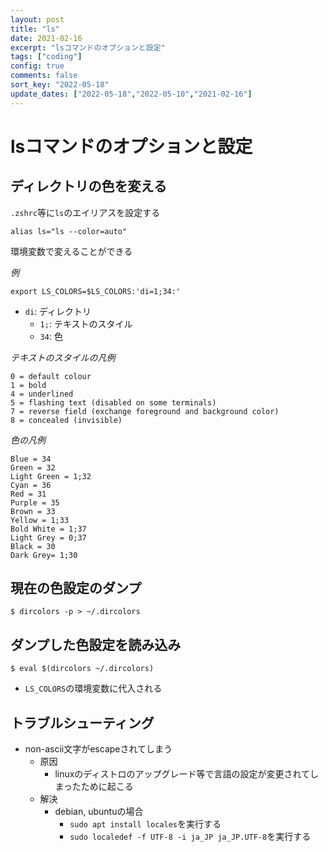 ```yaml
---
layout: post
title: "ls"
date: 2021-02-16
excerpt: "lsコマンドのオプションと設定"
tags: ["coding"]
config: true
comments: false
sort_key: "2022-05-18"
update_dates: ["2022-05-18","2022-05-10","2021-02-16"]
---
```


# lsコマンドのオプションと設定

## ディレクトリの色を変える

`.zshrc`等に`ls`のエイリアスを設定する
```shell
alias ls="ls --color=auto"
```


環境変数で変えることができる

*例*
```shell
export LS_COLORS=$LS_COLORS:'di=1;34:'
```
 - `di`: ディレクトリ
   - `1;`: テキストのスタイル
   - `34`: 色

*テキストのスタイルの凡例*
```
0 = default colour
1 = bold
4 = underlined
5 = flashing text (disabled on some terminals)
7 = reverse field (exchange foreground and background color)
8 = concealed (invisible)
```

*色の凡例*
```
Blue = 34
Green = 32
Light Green = 1;32
Cyan = 36
Red = 31
Purple = 35
Brown = 33
Yellow = 1;33
Bold White = 1;37
Light Grey = 0;37
Black = 30
Dark Grey= 1;30
```

## 現在の色設定のダンプ

```console
$ dircolors -p > ~/.dircolors
```

## ダンプした色設定を読み込み

```console
$ eval $(dircolors ~/.dircolors)
```
 - `LS_COLORS`の環境変数に代入される

## トラブルシューティング
 - non-ascii文字がescapeされてしまう
   - 原因
     - linuxのディストロのアップグレード等で言語の設定が変更されてしまったために起こる
   - 解決
     - debian, ubuntuの場合
       - `sudo apt install locales`を実行する
       - `sudo localedef -f UTF-8 -i ja_JP ja_JP.UTF-8`を実行する

